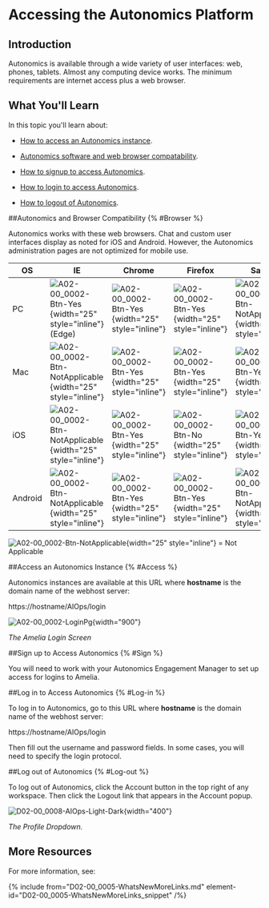 # Accessing the Autonomics Platform

## Introduction

Autonomics is available through a wide variety of user interfaces: web, phones, tablets. Almost any computing device works. The minimum requirements are internet access plus a web browser.

## What You'll Learn

In this topic you'll learn about:

* [How to access an Autonomics instance](#Access).

* [Autonomics software and web browser compatability](#Browser).

* [How to signup to access Autonomics](#Sign).

* [How to login to access Autonomics](#Log-in).

* [How to logout of Autonomics](#Log-out).

##Autonomics and Browser Compatibility {% #Browser %}

Autonomics works with these web browsers. Chat and custom user interfaces display as noted for iOS and Android. However, the Autonomics administration pages are not optimized for mobile use.

|   OS    |                                               IE                                               |                                   Chrome                                   |                                  Firefox                                   |                                             Safari                                             |
|---------|------------------------------------------------------------------------------------------------|----------------------------------------------------------------------------|----------------------------------------------------------------------------|------------------------------------------------------------------------------------------------|
| PC      | ![A02-00_0002-Btn-Yes](A02-00_0002-Btn-Yes.png){width="25" style="inline"} (Edge)              | ![A02-00_0002-Btn-Yes](A02-00_0002-Btn-Yes.png){width="25" style="inline"} | ![A02-00_0002-Btn-Yes](A02-00_0002-Btn-Yes.png){width="25" style="inline"} | ![A02-00_0002-Btn-NotApplicable](A02-00_0002-Btn-NotApplicable.png){width="25" style="inline"} |
| Mac     | ![A02-00_0002-Btn-NotApplicable](A02-00_0002-Btn-NotApplicable.png){width="25" style="inline"} | ![A02-00_0002-Btn-Yes](A02-00_0002-Btn-Yes.png){width="25" style="inline"} | ![A02-00_0002-Btn-Yes](A02-00_0002-Btn-Yes.png){width="25" style="inline"} | ![A02-00_0002-Btn-Yes](A02-00_0002-Btn-Yes.png){width="25" style="inline"}                     |
| iOS     | ![A02-00_0002-Btn-NotApplicable](A02-00_0002-Btn-NotApplicable.png){width="25" style="inline"} | ![A02-00_0002-Btn-Yes](A02-00_0002-Btn-Yes.png){width="25" style="inline"} | ![A02-00_0002-Btn-No](A02-00_0002-Btn-No.png){width="25" style="inline"}   | ![A02-00_0002-Btn-Yes](A02-00_0002-Btn-Yes.png){width="25" style="inline"}                     |
| Android | ![A02-00_0002-Btn-NotApplicable](A02-00_0002-Btn-NotApplicable.png){width="25" style="inline"} | ![A02-00_0002-Btn-Yes](A02-00_0002-Btn-Yes.png){width="25" style="inline"} | ![A02-00_0002-Btn-Yes](A02-00_0002-Btn-Yes.png){width="25" style="inline"} | ![A02-00_0002-Btn-NotApplicable](A02-00_0002-Btn-NotApplicable.png){width="25" style="inline"} |

![A02-00_0002-Btn-NotApplicable](A02-00_0002-Btn-NotApplicable.png){width="25" style="inline"} = Not Applicable

##Access an Autonomics Instance {% #Access %}

Autonomics instances are available at this URL where **hostname** is the domain name of the webhost server:

https://hostname/AIOps/login

![A02-00_0002-LoginPg](A02-00_0002-LoginPg.png){width="900"}

*The  Amelia Login Screen*

##Sign up to Access Autonomics {% #Sign %}

You will need to work with your Autonomics Engagement Manager to set up access for logins to Amelia.

##Log in to Access Autonomics {% #Log-in %}

To log in to Autonomics, go to this URL where **hostname** is the domain name of the webhost server:

https://hostname/AIOps/login

Then fill out the username and password fields. In some cases, you will need to specify the login protocol.

##Log out of Autonomics {% #Log-out %}

To log out of Autonomics, click the Account button in the top right of any workspace. Then click the Logout link that appears in the Account popup.

![D02-00_0008-AIOps-Light-Dark](D02-00_0008-AIOps-Light-Dark.png){width="400"}

*The  Profile Dropdown.*

## More Resources

For more information, see:

{% include from="D02-00_0005-WhatsNewMoreLinks.md" element-id="D02-00_0005-WhatsNewMoreLinks_snippet" /%}

